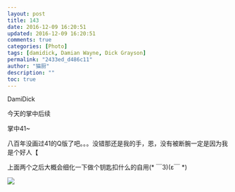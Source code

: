```yaml
---
layout: post
title: 143
date: 2016-12-09 16:20:51
updated: 2016-12-09 16:20:51
comments: true
categories: [Photo]
tags: [damidick, Damian Wayne, Dick Grayson]
permalink: "2433ed_d486c11"
author: "猫厨"
description: ""
toc: true
---
```


<p>DamiDick</p> 
<p>今天的掌中后续</p> 
<p>掌中41~</p> 
<p>八百年没画过41的Q版了吧。。。没错那还是我的手，恩，没有被断腕一定是因为我是个好人【</p> 
<p>上面两个之后大概会细化一下做个钥匙扣什么的自用(*&nbsp;￣3)(ε￣&nbsp;*)</p>

![](https://nos.netease.com/imglf1/img/cVZNdzJtQk9JV2V2Vjh4bnFNTVZhZEIrUWdVWHhocjlLV1U0STdVRkFDcnh4aW1PU0xiWmp3PT0.jpg)